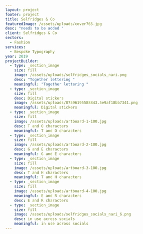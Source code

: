 ```yaml
---
layout: project
footer: project
title: Selfridges & Co
featuredImage: /assets/uploads/cover765.jpg
desc: "needs to be added "
client: Selfridges & Co
sectors:
  - Fashion
services:
  - Bespoke Typography
year: 2019
projectBuilder:
  - type: _section_image
    size: fill
    image: /assets/uploads/selfridges_socials_nari.png
    desc: "Together lettering "
    meaningful: "Together lettering "
  - type: _section_image
    size: fill
    desc: Digital stickers
    image: /assets/uploads/07596195588843.5e9af18bb7341.png
    meaningful: Digital stickers
  - type: _section_image
    size: fill
    image: /assets/uploads/artboard-1-100.jpg
    desc: T and O characters
    meaningful: T and O characters
  - type: _section_image
    size: fill
    image: /assets/uploads/artboard-2-100.jpg
    desc: G and E characters
    meaningful: G and E characters
  - type: _section_image
    size: fill
    image: /assets/uploads/artboard-3-100.jpg
    desc: T and H characters
    meaningful: T and H characters
  - type: _section_image
    size: fill
    image: /assets/uploads/artboard-4-100.jpg
    meaningful: E and R characters
    desc: E and R characters
  - type: _section_image
    size: fill
    image: /assets/uploads/selfridges_socials_nari_6.png
    desc: in use across socials
    meaningful: in use across socials
---
```


